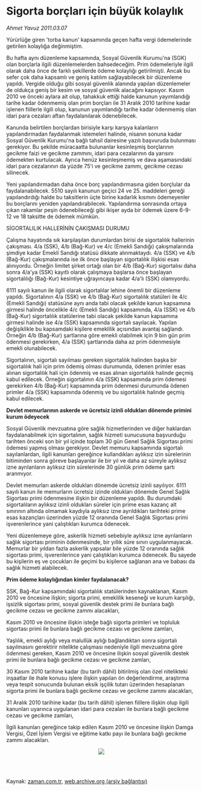 # Sigorta borçları için büyük kolaylık

*Ahmet  Yavuz 2011.03.07*

<td class="columnist-detail">
<p>Yürürlüğe giren 'torba kanun' kapsamında geçen hafta vergi ödemelerinde getirilen kolaylığa değinmiştim.</p>
<p>
<div id="haberMetinDiv">
<p>Bu hafta aynı düzenleme kapsamında, Sosyal Güvenlik Kurumu'na (SGK) olan borçlarla ilgili düzenlemelerden bahsedeceğim. Prim ödemeleriyle ilgili olarak daha önce de farklı şekillerde ödeme kolaylığı getirilmişti. Ancak bu sefer çok daha kapsamlı ve geniş katılım sağlayabilecek bir düzenleme yapıldı. Vergide olduğu gibi sosyal güvenlik alanında yapılan düzenlemeler de oldukça geniş bir kesim ve sosyal güvenlik alacağını kapsıyor. Kasım 2010 ve önceki aylara ait olup, tahakkuk ettiği halde kanunun yayımlandığı tarihe kadar ödenmemiş olan prim borçları ile 31 Aralık 2010 tarihine kadar işlenen fiillerle ilgili olup, kanunun yayımlandığı tarihe kadar ödenmemiş olan idari para cezaları aftan faydalanılarak ödenebilecek.
<p>Kanunda belirtilen borçlardan birisiyle karşı karşıya kalanların yapılandırmadan faydalanmak istemeleri halinde, nisanın sonuna kadar Sosyal Güvenlik Kurumu'na bağlı tahsil dairesine yazılı başvuruda bulunması gerekiyor. Bu şekilde müracaatta bulunanlar kesinleşmiş borçlarının gecikme faizi ve gecikme zammını, idari para cezalarının da yarısını ödemekten kurtulacak. Ayrıca henüz kesinleşmemiş ve dava aşamasındaki idari para cezalarının da yüzde 75'i ve gecikme zammı, gecikme cezası silinecek.
<p>Yeni yapılandırmadan daha önce borç yapılandırmasına giden borçlular da faydalanabilecek. 5510 sayılı kanunun geçici 24 ve 25. maddeleri gereği yapılandırdığı halde bu taksitlerin üçte birine kadarlık kısmını ödemeyenler bu borçlarını yeniden yapılandırabilecek. Yapılandırma sonrasında ortaya çıkan rakamlar peşin ödenebileceği gibi ikişer ayda bir ödemek üzere 6-9-12 ve 18 taksitte de ödemek mümkün.
<p>SİGORTALILIK HALLERİNİN ÇAKIŞMASI DURUMU
<p>Çalışma hayatında sık karşılaşılan durumlardan birisi de sigortalılık hallerinin çakışması. 4/a (SSK), 4/b (Bağ-Kur) ve 4/c (Emekli Sandığı) çakışmalarında şimdiye kadar Emekli Sandığı statüsü dikkate alınmaktaydı. 4/a (SSK) ve 4/b (Bağ-Kur) çakışmalarında ise ilk önce başlayan sigortalılık ilişkisi esas alınıyordu. Örneğin limitet şirket ortağı olan bir 4/b (Bağ-Kur) sigortalısı daha sonra 4/a'ya (SSK) kayıtlı olarak çalışmaya başlarsa önce başlayan sigortalılığı (Bağ-Kur) kesintiye uğrayıncaya kadar 4/a'lı (SSK) olamıyordu.
<p>6111 sayılı kanun ile ilgili olarak sigortalılar lehine önemli bir düzenleme yapıldı. Sigortalının 4/a (SSK) ve 4/b (Bağ-Kur) sigortalılık statüleri ile 4/c (Emekli Sandığı) statüsüne aynı anda tabi olacak şekilde kanun kapsamına girmesi halinde öncelikle 4/c (Emekli Sandığı) kapsamında, 4/a (SSK) ve 4/b (Bağ-Kur) sigortalılık statülerine tabi olacak şekilde kanun kapsamına girmesi halinde ise 4/a (SSK) kapsamında sigortalı sayılacak. Yapılan değişiklikle bu kapsamdaki kişilere emeklilik açısından avantaj sağlandı. Örneğin 4/b (Bağ-Kur) şartlarına göre emekli olabilmek için 9 bin gün prim ödenmesi gerekirken, 4/a (SSK) şartlarında daha az prim ödenmesiyle emekli olunabilecek.
<p>Sigortalının, sigortalı sayılması gereken sigortalılık halinden başka bir sigortalılık hali için prim ödemiş olması durumunda, ödenen primler esas alınan sigortalılık hali için ödenmiş ve esas alınan sigortalılık halinde geçmiş kabul edilecek. Örneğin sigortalının 4/a (SSK) kapsamında prim ödemesi gerekirken 4/b (Bağ-Kur) kapsamında prim ödenmesi durumunda ödenen primler 4/a (SSK) kapsamında ödenmiş ve bu sigortalılık halinde geçmiş kabul edilecek.
<p><b>Devlet memurlarının askerde ve ücretsiz izinli oldukları dönemde primini kurum ödeyecek</b>
<p>Sosyal Güvenlik mevzuatına göre sağlık hizmetlerinden ve diğer haklardan faydalanabilmek için sigortalının, sağlık hizmeti sunucusuna başvurduğu tarihten önceki son bir yıl içinde toplam 30 gün Genel Sağlık Sigortası primi ödemesi yapmış olması gerekiyor. Devlet memuru kapsamında sigortalı sayılanlardan, ilgili kanunları gereğince kullandıkları aylıksız izin sürelerinin bitiminden sonra göreve başlayanlar ile bir yıl ve daha az süreyle aylıksız izne ayrılanların aylıksız izin sürelerinde 30 günlük prim ödeme şartı aranmıyor.
<p>Devlet memurları askerde oldukları dönemde ücretsiz izinli sayılıyor. 6111 sayılı kanun ile memurların ücretsiz izinde oldukları dönemde Genel Sağlık Sigortası primi ödenmesine ilişkin bir düzenleme yapıldı. Bu durumdaki sigortalıların aylıksız izinli oldukları süreler için prime esas kazanç alt sınırının altında olmamak kaydıyla aylıksız izne ayrıldıkları tarihteki prime esas kazançları üzerinden yüzde 12 oranında Genel Sağlık Sigortası primi işverenlerince yani çalıştıkları kurumca ödenecek.
<p>Yeni düzenlemeye göre, askerlik hizmeti sebebiyle aylıksız izne ayrılanların sağlık sigortası priminin ödenmesinde, bir yıllık süre sınırı uygulanmayacak. Memurlar bir yıldan fazla askerlik yapsalar bile yüzde 12 oranında sağlık sigortası primi, işverenlerince yani çalıştıkları kurumca ödenecek. Bu sayede bu kişilerin eş ve çocukları ile geçimi bu kişilerce sağlanan ana ve babası da sağlık hizmeti alabilecek.
<p>
<p><b>Prim ödeme kolaylığından kimler faydalanacak?</b>
<p>SSK, Bağ-Kur kapsamındaki sigortalılık statülerinden kaynaklanan, Kasım 2010 ve öncesine ilişkin; sigorta primi, emeklilik keseneği ve kurum karşılığı, işsizlik sigortası primi, sosyal güvenlik destek primi ile bunlara bağlı gecikme cezası ve gecikme zammı alacakları,
<p>Kasım 2010 ve öncesine ilişkin isteğe bağlı sigorta primleri ve topluluk sigortası primi ile bunlara bağlı gecikme cezası ve gecikme zamları,
<p>Yaşlılık, emekli aylığı veya malullük aylığı bağlandıktan sonra sigortalı sayılmasını gerektirir nitelikte çalışması nedeniyle ilgili mevzuatına göre ödenmesi gereken, Kasım 2010 ve öncesine ilişkin sosyal güvenlik destek primi ile bunlara bağlı gecikme cezası ve gecikme zamları,
<p>30 Kasım 2010 tarihine kadar (bu tarih dâhil) bitirilmiş olan özel nitelikteki inşaatlar ile ihale konusu işlere ilişkin yapılan ön değerlendirme, araştırma veya tespit sonucunda bulunan eksik işçilik tutarı üzerinden hesaplanan sigorta primi ile bunlara bağlı gecikme cezası ve gecikme zammı alacakları,
<p>31 Aralık 2010 tarihine kadar (bu tarih dâhil) işlenen fiillere ilişkin olup ilgili kanunları uyarınca uygulanan idari para cezaları ile bunlara bağlı gecikme cezası ve gecikme zamları,
<p>İlgili kanunları gereğince takip edilen Kasım 2010 ve öncesine ilişkin Damga Vergisi, Özel İşlem Vergisi ve eğitime katkı payı ile bunlara bağlı gecikme zammı alacakları.
<p>
<p>
<p><p align="center"><img border="0" src="http://web.archive.org/web/20110607212626im_/http://medya.zaman.com.tr/2011/03/07/vergi-takvimi.jpg"/>
</p></p></p></p></p></p></p></p></p></p></p></p></p></p></p></p></p></p></p></p></p></p></p></div>
</p>


<p><br>
		 </br></p></td>

Kaynak: [zaman.com.tr](http://zaman.com.tr/yazar.do?yazino=1103450), [web.archive.org (arşiv bağlantısı)](http://web.archive.org/web/20110607212626/http://www.zaman.com.tr:80/yazar.do?yazino=1103450)
